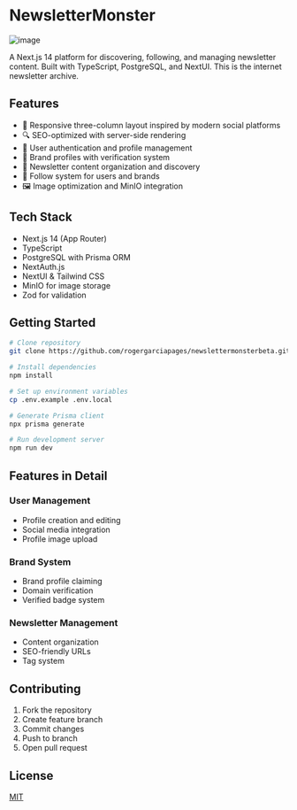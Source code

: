 # NewsletterMonster

![image](https://github.com/user-attachments/assets/22ca00d1-c51d-4735-9c11-918d7ff1caac)


A Next.js 14 platform for discovering, following, and managing newsletter content. Built with TypeScript, PostgreSQL, and NextUI.
This is the internet newsletter archive.

## Features

- 📱 Responsive three-column layout inspired by modern social platforms
- 🔍 SEO-optimized with server-side rendering
- 👤 User authentication and profile management
- 🏢 Brand profiles with verification system
- 📨 Newsletter content organization and discovery
- 🔔 Follow system for users and brands
- 🖼️ Image optimization and MinIO integration

## Tech Stack

- Next.js 14 (App Router)
- TypeScript
- PostgreSQL with Prisma ORM
- NextAuth.js
- NextUI & Tailwind CSS
- MinIO for image storage
- Zod for validation

## Getting Started

```bash
# Clone repository
git clone https://github.com/rogergarciapages/newslettermonsterbeta.git

# Install dependencies
npm install

# Set up environment variables
cp .env.example .env.local

# Generate Prisma client
npx prisma generate

# Run development server
npm run dev
```

## Features in Detail

### User Management

- Profile creation and editing
- Social media integration
- Profile image upload

### Brand System

- Brand profile claiming
- Domain verification
- Verified badge system

### Newsletter Management

- Content organization
- SEO-friendly URLs
- Tag system

## Contributing

1. Fork the repository
2. Create feature branch
3. Commit changes
4. Push to branch
5. Open pull request

## License

[MIT](LICENSE)
